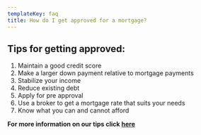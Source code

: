 ```yaml
---
templateKey: faq
title: How do I get approved for a mortgage?
---
```

<!--StartFragment-->

## **Tips for getting approved:**

1. Maintain a good credit score
2. Make a larger down payment relative to mortgage payments
3. Stabilize your income
4. Reduce existing debt 
5. Apply for pre approval 
6. Use a broker to get a mortgage rate that suits your needs
7. Know what you can and cannot afford

<!--EndFragment-->

<!--StartFragment-->

**For more information on our tips click [here](https://eloquent-raman-69a9c1.netlify.app/markdown/blog/2021-01-06-demo-blog-7/)**

<!--EndFragment-->